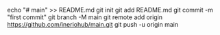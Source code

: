 echo "# main" >> README.md
git init
git add README.md
git commit -m "first commit"
git branch -M main
git remote add origin https://github.com/ineriohub/main.git
git push -u origin main